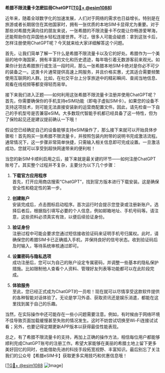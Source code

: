 **希腊不限流量卡怎麽註冊ChatGPT[[TG💪+ @esim1088](https://t.me/s/esim1088)]**

近年来，随着全球数字化的加速发展，人们对于网络的需求也日益增长。特别是在旅游或者长期居住在其他国家时，拥有一张优质的本地SIM卡显得尤为重要。对于那些对希腊充满向往的朋友来说，一张希腊的不限流量卡不仅能让你畅游爱琴海，还能帮助你在异国他乡轻松连接世界。不过，很多人可能会疑惑：拿到这张卡后，怎样注册使用ChatGPT呢？今天就来给大家详细解答这个问题。

首先，让我们简单了解一下什么是希腊不限流量卡以及它的好处。希腊作为一个美丽的地中海国家，拥有丰富的文化和历史遗迹，每年吸引着无数游客前来观光。如果你计划去希腊旅行或生活一段时间，那么一张希腊本地SIM卡绝对是你必不可少的装备之一。这类卡片通常提供高速上网服务，并且价格实惠，尤其适合需要频繁使用互联网的人群。比如，在社交平台上分享旅途中的精彩瞬间、查阅当地信息、观看在线视频等都变得轻而易举。

接下来我们进入正题——如何利用这张希腊不限流量卡注册并使用ChatGPT呢？首先，你需要确保你的手机支持eSIM功能（即电子虚拟SIM卡）。如果您的设备不支持这项技术，则可能无法直接安装新的运营商配置文件。因此，请先检查一下自己的手机型号是否兼容eSIM。大多数现代智能手机都已经具备了这一特性，但为了保险起见还是建议提前确认一下哦！

假设您已经确定自己的设备能够支持eSIM操作了，那么接下来就可以开始具体步骤啦！首先购买一张希腊不限流量卡，并按照包装内附带的说明书完成激活流程。通常情况下，这一步骤非常简单快捷，只需输入相关信息即可完成设置。一旦激活成功，您就可以享受到超快网速带来的便利啦！

当您的新SIM卡顺利启用之后，接下来就是最关键的环节——如何注册ChatGPT账号了。其实整个过程并不复杂，主要分为以下几个步骤：

1. **下载官方应用程序**  
   首先，打开应用商店搜索“ChatGPT”，找到官方版本进行下载安装。这是确保安全性和稳定性的第一步。

2. **创建账户**  
   安装完成后，点击图标启动程序。首次运行时会提示您登录或注册新账户。选择后者后，根据指引填写必要的个人信息，例如邮箱地址、手机号码等。请注意，这些资料必须真实有效，以便后续验证身份。

3. **验证身份**  
   注册过程中可能会要求您通过短信接收验证码来证明手机号归属权。此时，请确保您的希腊SIM卡已正确插入手机，并保持良好的信号状态。收到验证码后及时输入，等待系统审核通过即可。

4. **设置密码与隐私选项**  
   成功注册后，您可以为自己的账户设定专属密码，并调整一些基本的隐私保护措施。比如限制他人查看个人资料、管理好友列表等功能都可以在此阶段完成。

5. **体验服务**  
   至此，您已经正式成为ChatGPT的一员啦！现在就可以尽情享受这款软件提供的各种智能对话体验了。无论是学习外语、获取资讯还是娱乐消遣，都能在这里找到属于自己的乐趣。

当然，在实际操作中还可能存在一些小问题需要注意。例如，有时候由于网络环境不佳导致页面加载缓慢甚至失败的情况发生。这时不妨尝试切换至Wi-Fi连接试试看；另外，也要记得定期更新APP版本以获得最佳性能表现。

总之，有了希腊不限流量卡的支持，再加上正确的操作方法，相信每位用户都能够顺利完成ChatGPT账号的注册工作。希望大家能够在美丽的希腊土地上留下更多美好回忆的同时，也能借助先进的科技手段拓宽视野、丰富知识。最后别忘了关注我们的公众号【希腊eSIM卡】获取更多实用技巧和优惠信息哦！

[[TG💪+ @esim1088](https://t.me/s/esim1088) ![Image](https://i.postimg.cc/4NQfJmqS/Snipaste-2025-05-13-00-14-12.png)]